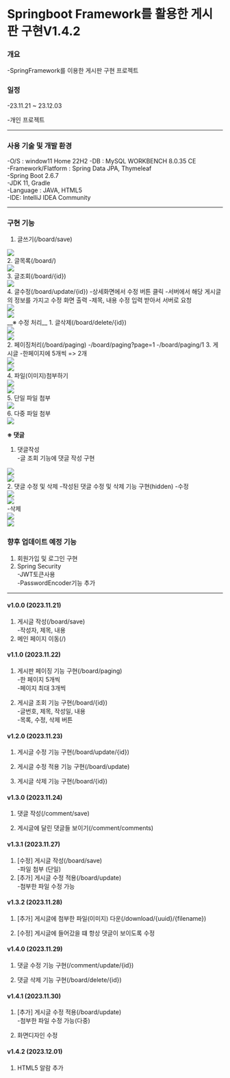 Springboot Framework를 활용한 게시판 구현V1.4.2
===
### 개요
-SpringFramework를 이용한 게시판 구현 프로젝트  
### 일정  
 -23.11.21 ~ 23.12.03

 -개인 프로젝트  
- - - - - - - - -
### 사용 기술 및 개발 환경
-O/S : window11 Home 22H2
-DB : MySQL WORKBENCH 8.0.35 CE   
-Framework/Flatform : Spring Data JPA, Thymeleaf  
-Spring Boot 2.6.7  
-JDK 11, Gradle   
-Language : JAVA, HTML5   
-IDE: IntelliJ IDEA Community
- - - - - - - - - - - - - -
### 구현 기능
1. 글쓰기(/board/save)
<div class="portfolio1.png">
  <img src="/image/portfolio1.png".>
</div>
2. 글목록(/board/)
<div class="portfolio2.png">
  <img src="/image/portfolio2.png".>
</div>
3. 글조회(/board/{id})
<div class="portfolio3.png">
  <img src="/image/portfolio3.png".>
</div>
4. 글수정(/board/update/{id})  
      -상세화면에서 수정 버튼 클릭  
      -서버에서 해당 게시글의 정보를 가지고 수정 화면 출력  
      -제목, 내용 수정 입력 받아서 서버로 요청
<div class="portfolio4.png">
  <img src="/image/portfolio4.png".>
</div>
<div class="portfolio5.png">
  <img src="/image/portfolio5.png".>
</div>
__※ 수정 처리__    
1. 글삭제(/board/delete/{id})
</div>
<div class="portfolio6.png">
  <img src="/image/portfolio6.png".>
</div>
</div>
<div class="portfolio7.png">
  <img src="/image/portfolio7.png".>
</div>
2. 페이징처리(/board/paging)   
  -/board/paging?page=1   
  -/board/paging/1
3. 게시글    
 -한페이지에 5개씩 => 2개
 <div class="portfolio8.png">
   <img src="/image/portfolio8.png".>
 </div>
 <div class="portfolio9.png">
   <img src="/image/portfolio9.png".>
</div>   
4. 파일(이미지)첨부하기
<div class="portfolio1.png">
  <img src="/image/portfolio1.png".>
</div>
  <div class="portfolio3.png">
    <img src="/image/portfolio3.png".>
</div>
5. 단일 파일 첨부
<div class="portfolio1.png">
  <img src="/image/portfolio1.png".>
</div>
6. 다중 파일 첨부
<div class="portfolio7.png">
  <img src="/image/portfolio7.png".>
</div>

__※ 댓글__
 1. 댓글작성  
  -글 조회 기능에 댓글 작성 구현
  <div class="portfolio10.png">
    <img src="/image/portfolio10.png".>
  </div>
  <div class="portfolio11.png">
    <img src="/image/portfolio11.png".>
  </div>
 2. 댓글 수정 및 삭제  
-작성된 댓글 수정 및 삭제 기능 구현(hidden)
-수정
<div class="portfolio12.png">
  <img src="/image/portfolio12.png".>
</div>
<div class="portfolio13.png">
  <img src="/image/portfolio13.png".>
</div>
-삭제
<div class="portfolio14.png">
  <img src="/image/portfolio14.png".>
</div>
<div class="portfolio15.png">
  <img src="/image/portfolio15.png".>
</div>


###  향후 업데이트 예정 기능

1. 회원가입 및 로그인 구현
2. Spring Security    
 -JWT토큰사용   
 -PasswordEncoder기능 추가

 - - - - - - - - - - - - - -


#### v1.0.0 (2023.11.21)
1. 게시글 작성(/board/save)  
  -작성자, 제목, 내용
2. 메인 페이지 이동(/)


#### v1.1.0 (2023.11.22)
 1. 게시판 페이징 기능 구현(/board/paging)  
   -한 페이지 5개씩     
   -페이지 최대 3개씩

 2. 게시글 조회 기능 구현(/board/{id})   
-글번호, 제목, 작성일, 내용   
-목록, 수정, 삭제 버튼

#### v1.2.0 (2023.11.23)

1. 게시글 수정 기능 구현(/board/update/{id})

2. 게시글 수정 적용 기능 구현(/board/update)

3. 게시글 삭제 기능 구현(/board/{id})

#### v1.3.0 (2023.11.24)
1. 댓글 작성(/comment/save)

2. 게시글에 달린 댓글들 보이기(/comment/comments)

#### v1.3.1 (2023.11.27)
1. [수정] 게시글 작성(/board/save)   
  -파일 첨부 (단일)
2. [추가] 게시글 수정 적용(/board/update)     
  -첨부한 파일 수정 가능

#### v1.3.2 (2023.11.28)
1. [추가] 게시글에 첨부한 파일(이미지) 다운(/download/{uuid}/{filename})

2. [수정] 게시글에 들어갔을 떄 항상 댓글이 보이도록 수정

#### v1.4.0 (2023.11.29)
1. 댓글 수정 기능 구현(/comment/update/{id})

2. 댓글 삭제 기능 구현(/board/delete/{id})

#### v1.4.1 (2023.11.30)
 1. [추가] 게시글 수정 적용(/board/update)   
-첨부한 파일 수정 가능(다중)

2. 화면디자인 수정

#### v1.4.2 (2023.12.01)    
1. HTML5 알람 추가
